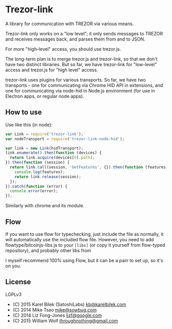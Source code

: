 Trezor-link
====

A library for communication with TREZOR via various means.

Trezor-link only works on a "low level"; it only sends messages to TREZOR and receives messages back, and parses them from and to JSON.

For more "high-level" access, you should use trezor.js. 

The long-term plan is to merge trezor.js and trezor-link, so that we don't have two distinct libraries. But so far, we have trezor-link for "low-level" access and trezor.js for "high level" access.

trezor-link uses plugins for various transports. So far, we have two transports - one for communicating via Chrome HID API in extensions, and one for communicating via node-hid in Node.js environment (for use in Electron apps, or regular node apps).

How to use
-----

Use like this (in node):

```javascript
var Link = require('trezor-link');
var nodeTransport = require('trezor-link-node-hid');

var link = new Link(hidTransport);
link.enumerate().then(function (devices) {
  return link.acquire(devices[0].path);
}).then(function (session) {
  return link.call(session, 'GetFeatures', {}).then(function (features) {
    console.log(features);
    return link.release(session);
  });
}).catch(function (error) {
  console.error(error);
});

```

Similarly with chrome and its module.

Flow
----
If you want to use flow for typechecking, just include the file as normally, it will automatically use the included flow file. However, you need to add flowtype/bitcoinjs-libs.js to your `[libs]` (or copy it yourself from flow-typed repository), and probably other libs from 

I myself recommend 100% using Flow, but it can be a pain to set up, so it's on you.

License
----
LGPLv3

* (C) 2015 Karel Bilek (SatoshiLabs) <kb@karelbilek.com>
* (C) 2014 Mike Tsao <mike@sowbug.com>
* (C) 2014 Liz Fong-Jones <lizf@google.com>
* (C) 2015 William Wolf <throughnothing@gmail.com>

